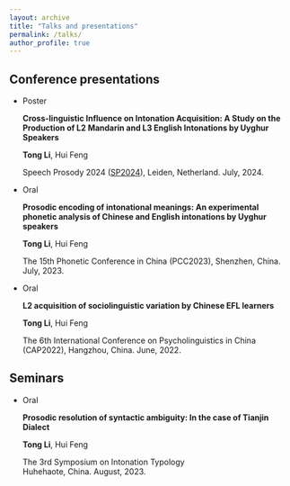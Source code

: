 ```yaml
---
layout: archive
title: "Talks and presentations"
permalink: /talks/
author_profile: true
---
```

## Conference presentations

- Poster

  **Cross-linguistic Influence on Intonation Acquisition: A Study on the Production of L2 Mandarin and L3 English Intonations by Uyghur Speakers**

  **Tong Li**, Hui Feng

  Speech Prosody 2024 ([SP2024](https://www.universiteitleiden.nl/sp2024)), Leiden, Netherland. July, 2024.

- Oral

  **Prosodic encoding of intonational meanings: An experimental phonetic analysis of Chinese and English intonations by Uyghur speakers**
  
  **Tong Li**, Hui Feng

  The 15th Phonetic Conference in China (PCC2023), Shenzhen, China. July, 2023.
  
- Oral

  **L2 acquisition of sociolinguistic variation by Chinese EFL learners**

  **Tong Li**, Hui Feng

  The 6th International Conference on Psycholinguistics in China (CAP2022), Hangzhou, China. June, 2022.
  
## Seminars

- Oral

  **Prosodic resolution of syntactic ambiguity: In the case of Tianjin Dialect** 

  **Tong Li**, Hui Feng

  The 3rd Symposium on Intonation Typology<br>Huhehaote, China. August, 2023.
